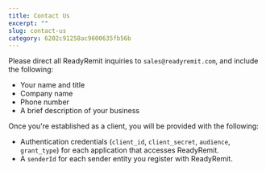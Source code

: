 ```yaml
---
title: Contact Us
excerpt: ""
slug: contact-us
category: 6202c91258ac9600635fb56b
---
```


Please direct all ReadyRemit inquiries to `sales@readyremit.com`, and include the following:

* Your name and title
* Company name
* Phone number
* A brief description of your business

Once you're established as a client, you will be provided with the following:

* Authentication credentials (`client_id`, `client_secret`, `audience`, `grant_type`) for each application that accesses ReadyRemit.
* A `senderId` for each sender entity you register with ReadyRemit.